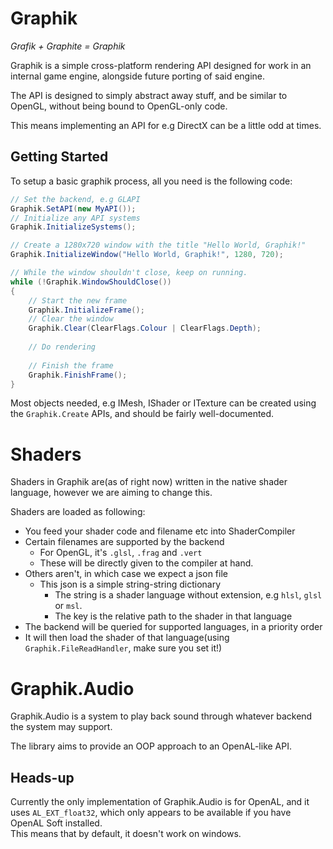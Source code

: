 # Graphik
*Grafik + Graphite = Graphik*  

Graphik is a simple cross-platform rendering API designed for work in an internal
game engine, alongside future porting of said engine.

The API is designed to simply abstract away stuff, and be similar to OpenGL, without
being bound to OpenGL-only code.

This means implementing an API for e.g DirectX can be a little odd at times.

## Getting Started
To setup a basic graphik process, all you need is the following code:
```csharp
// Set the backend, e.g GLAPI
Graphik.SetAPI(new MyAPI());
// Initialize any API systems
Graphik.InitializeSystems();

// Create a 1280x720 window with the title "Hello World, Graphik!"
Graphik.InitializeWindow("Hello World, Graphik!", 1280, 720);

// While the window shouldn't close, keep on running.
while (!Graphik.WindowShouldClose())
{
    // Start the new frame
    Graphik.InitializeFrame();
    // Clear the window
    Graphik.Clear(ClearFlags.Colour | ClearFlags.Depth);
	
    // Do rendering
	
    // Finish the frame
    Graphik.FinishFrame();
}
```
Most objects needed, e.g IMesh, IShader or ITexture can be created using
the `Graphik.Create` APIs, and should be fairly well-documented.


# Shaders
Shaders in Graphik are(as of right now) written in the native shader language, however
we are aiming to change this.

Shaders are loaded as following:
- You feed your shader code and filename etc into ShaderCompiler
- Certain filenames are supported by the backend
  - For OpenGL, it's `.glsl`, `.frag` and `.vert`
  - These will be directly given to the compiler at hand.
- Others aren't, in which case we expect a json file
  - This json is a simple string-string dictionary
    - The string is a shader language without extension,
      e.g `hlsl`, `glsl` or `msl`.
    - The key is the relative path to the shader in that language
- The backend will be queried for supported languages, in a priority
  order
- It will then load the shader of that language(using `Graphik.FileReadHandler`, make sure
  you set it!)

# Graphik.Audio
Graphik.Audio is a system to play back sound through whatever backend the system may support.  

The library aims to provide an OOP approach to an OpenAL-like API.

## Heads-up
Currently the only implementation of Graphik.Audio is for OpenAL, and it uses `AL_EXT_float32`, which only appears to 
be available if you have OpenAL Soft installed.  
This means that by default, it doesn't work on windows.
